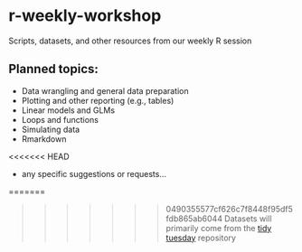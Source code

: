 # r-weekly-workshop

Scripts, datasets, and other resources from our weekly R session

## Planned topics:

- Data wrangling and general data preparation
- Plotting and other reporting (e.g., tables)
- Linear models and GLMs
- Loops and functions
- Simulating data
- Rmarkdown

<<<<<<< HEAD
+ any specific suggestions or requests...

=======
>>>>>>> 0490355577cf626c7f8448f95df5fdb865ab6044
Datasets will primarily come from the [tidy tuesday](https://github.com/rfordatascience/tidytuesday) repository
